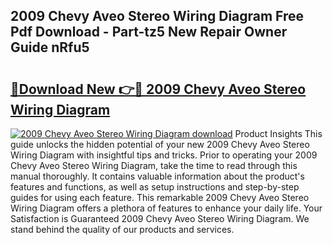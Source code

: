 ## 2009 Chevy Aveo Stereo Wiring Diagram Free Pdf Download - Part-tz5 New Repair Owner Guide nRfu5

# <h2><a href="http://dfpvi0l.blite.top/?on=2009+Chevy+Aveo+Stereo+Wiring+Diagram">🔗Download New 👉🔴 2009 Chevy Aveo Stereo Wiring Diagram</a></h2>

[![2009 Chevy Aveo Stereo Wiring Diagram download](https://i.imgur.com/lujVjoI.png)](http://dfpvi0l.blite.top/?on=2009+Chevy+Aveo+Stereo+Wiring+Diagram)
Product Insights This guide unlocks the hidden potential of your new 2009 Chevy Aveo Stereo Wiring Diagram with insightful tips and tricks. Prior to operating your 2009 Chevy Aveo Stereo Wiring Diagram, take the time to read through this manual thoroughly. It contains valuable information about the product's features and functions, as well as setup instructions and step-by-step guides for using each feature. This remarkable 2009 Chevy Aveo Stereo Wiring Diagram offers a plethora of features to enhance your daily life. Your Satisfaction is Guaranteed 2009 Chevy Aveo Stereo Wiring Diagram. We stand behind the quality of our products and services.
